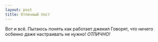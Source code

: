 ```yaml
---
layout: post
title: Отличный пост
---
```


Вот и всё. Пытаюсь понять как работает джекил
Говорят, что ничего осбенно даже настраивать не нужно! *ОТЛИЧНО!*